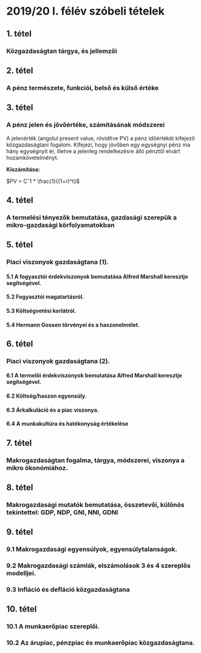 # 2019/20 I. félév szóbeli tételek

## 1. tétel

### Közgazdaságtan tárgya, és jellemzői


## 2. tétel

### A pénz természete, funkciói, belső és külső értéke


## 3. tétel

### A pénz jelen és jövőértéke, számításának módszerei

A jelenérték (angolul present value, rövidítve PV) a pénz időértékét kifejező 
közgazdaságtani fogalom. Kifejezi, hogy jövőben egy egységnyi pénz ma hány egységnyit 
ér, illetve a jelenleg rendelkezésre álló pénztől elvárt hozamkövetelményt.

**Kiszámítása:**

$PV = Cˇ1 * \frac{1}{(1+r)^t}$


## 4. tétel

### A termelési tényezők bemutatása, gazdasági szerepük a mikro-gazdasági körfolyamatokban


## 5. tétel

### Piaci viszonyok gazdaságtana (1).

#### 5.1 A fogyasztói érdekviszonyok bemutatása Alfred Marshall keresztje segítségével.


#### 5.2 Fogyasztói magatartásról.


#### 5.3 Költségvetési korlátról.


#### 5.4 Hermann Gossen törvényei és a haszonelmélet.


## 6. tétel

### Piaci viszonyok gazdaságtana (2).

#### 6.1 A termelői érdekviszonyok bemutatása Alfred Marshall keresztje segítségével.


#### 6.2 Költség/haszon egyensúly.


#### 6.3 Árkalkuláció és a piac viszonya.


#### 6.4 A munkakultúra és hatékonyság értékelése


## 7. tétel

### Makrogazdaságtan fogalma, tárgya, módszerei, viszonya a mikro ökonómiához.


## 8. tétel

### Makrogazdasági mutatók bemutatása, összetevői, különös tekintettel: GDP, NDP, GNI, NNI, GDNI 


## 9. tétel

### 9.1 Makrogazdasági egyensúlyok, egyensúlytalanságok. 


### 9.2 Makrogazdasági számlák, elszámolások 3 és 4 szereplős modelljei. 


### 9.3 Infláció és defláció közgazdaságtana


## 10. tétel

### 10.1 A munkaerőpiac szereplői.


### 10.2 Az árupiac, pénzpiac és munkaerőpiac közgazdaságtana.
